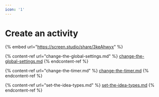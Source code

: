 ```yaml
---
icon: '1'
---
```


# Create an activity

{% embed url="https://screen.studio/share/3keAhwyx" %}

{% content-ref url="change-the-global-settings.md" %}
[change-the-global-settings.md](change-the-global-settings.md)
{% endcontent-ref %}

{% content-ref url="change-the-timer.md" %}
[change-the-timer.md](change-the-timer.md)
{% endcontent-ref %}

{% content-ref url="set-the-idea-types.md" %}
[set-the-idea-types.md](set-the-idea-types.md)
{% endcontent-ref %}
